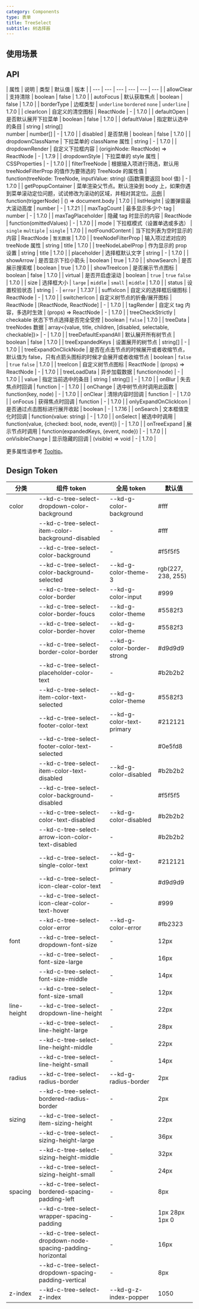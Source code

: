 ```yaml
---
category: Components
type: 表单
title: TreeSelect
subtitle: 树选择器
---
```


## 使用场景

## API

| 属性 | 说明 | 类型 | 默认值 | 版本 |
| --- | --- | --- | --- | --- | --- |
| allowClear | 支持清除 | boolean | false | 1.7.0 |
| autoFocus | 默认获取焦点 | boolean | false | 1.7.0 |
| borderType | 边框类型 | `underline` `bordered` `none` | `underline` | 1.7.0 |
| clearIcon | 自定义的清空图标 | ReactNode | - | 1.7.0 |
| defaultOpen | 是否默认展开下拉菜单 | boolean | false | 1.7.0 |
| defaultValue | 指定默认选中的条目 | string \| string\[]<br />number \| number\[] | - | 1.7.0 |
| disabled | 是否禁用 | boolean | false | 1.7.0 |
| dropdownClassName | 下拉菜单的 className 属性 | string | - | 1.7.0 |
| dropdownRender | 自定义下拉框内容 | (originNode: ReactNode) => ReactNode | - | 1.7.9 |
| dropdownStyle | 下拉菜单的 style 属性 | CSSProperties | - | 1.7.0 |
| filterTreeNode | 根据输入项进行筛选，默认用 treeNodeFilterProp 的值作为要筛选的 TreeNode 的属性值 | function(treeNode: TreeNode, inputValue: string) (函数需要返回 bool 值) | - | 1.7.0 |
| getPopupContainer | 菜单渲染父节点。默认渲染到 body 上，如果你遇到菜单滚动定位问题，试试修改为滚动的区域，并相对其定位。[示例](https://codesandbox.io/s/4j168r7jw0) | function(triggerNode) | () => document.body | 1.7.0 |
| listHeight | 设置弹窗最大滚动高度 | number | - | 1.7.21 |
| maxTagCount | 最多显示多少个 tag | number | - | 1.7.0 |
| maxTagPlaceholder | 隐藏 tag 时显示的内容 | ReactNode \| function(omittedValues) | - | 1.7.0 |
| mode | 下拉框模式（设置单选或多选） | `single` `multiple` | `single` | 1.7.0 |
| notFoundContent | 当下拉列表为空时显示的内容 | ReactNode | `暂无数据` | 1.7.0 |
| treeNodeFilterProp | 输入项过滤对应的 treeNode 属性 | string | title | 1.7.0 |
| treeNodeLabelProp | 作为显示的 prop 设置 | string | title | 1.7.0 |
| placeholder | 选择框默认文字 | string | - | 1.7.0 |
| showArrow | 是否显示下拉小箭头 | boolean | true | 1.7.0 |
| showSearch | 是否展示搜索框 | boolean | true | 1.7.0 |
| showTreeIcon | 是否展示节点图标 | boolean | false | 1.7.0 |
| virtual | 是否开启虚滚动 | boolean | `true` | `true` `false` | 1.7.0 |
| size | 选择框大小 | `large` \| `middle` \| `small` | `middle` | 1.7.0 |
| status | 设置校验状态 | string | `-` | `error` | 1.7.37 |
| suffixIcon | 自定义的选择框后缀图标 | ReactNode | - | 1.7.0 |
| switcherIcon | 自定义树节点的折叠/展开图标 | ReactNode \| [ReactNode, ReactNode] | - | 1.7.0 |
| tagRender | 自定义 tag 内容，多选时生效 | (props) => ReactNode | - | 1.7.0 |
| treeCheckStrictly | checkable 状态下节点选择是否完全受控 | boolean | `false` | 1.7.0 |
| treeData | treeNodes 数据 | array<{value, title, children, [disabled, selectable, checkable]}> | - | 1.7.0 |
| treeDefaultExpandAll | 默认展开所有树节点 | boolean | false | 1.7.0 |
| treeExpandedKeys | 设置展开的树节点 | string[] | - | 1.7.0 |
| treeExpandOnClickNode | 是否在点击节点的时候展开或者收缩节点， 默认值为 false，只有点箭头图标的时候才会展开或者收缩节点 | boolean | `false` | `true` `false` | 1.7.0 |
| treeIcon | 自定义树节点图标 | ReactNode \| (props) => ReactNode | - | 1.7.0 |
| treeLoadData | 异步加载数据 | function(node) | - | 1.7.0 |
| value | 指定当前选中的条目 | string \| string\[] | - | 1.7.0 |
| onBlur | 失去焦点时回调 | function | - | 1.7.0 |
| onChange | 选中树节点时调用此函数 | function(key, node) | - | 1.7.0 |
| onClear | 清除内容时回调 | function | - | 1.7.0 |
| onFocus | 获得焦点时回调 | function | - | 1.7.0 |
| onlyExpandOnClickIcon | 是否通过点击图标进行展开收起 | boolean | - | 1.7.16 |
| onSearch | 文本框值变化时回调 | function(value: string) | - | 1.7.0 |
| onSelect | 被选中时调用 | function(value, {checked: bool, node, event}) | - | 1.7.0 |
| onTreeExpand | 展示节点时调用 | function(expandedKeys, {event, node}) | - | 1.7.0 |
| onVisibleChange | 显示隐藏的回调 | (visible) => void | - | 1.7.0 |

更多属性请参考 [Tooltip](/components/tooltip/#API)。

## Design Token

| 分类 | 组件 token | 全局 token | 默认值 |
| --- | --- | --- | --- |
| color | --kd-c-tree-select-dropdown-color-background | --kd-g-color-background | #fff |
|  | --kd-c-tree-select-item-color-background-disabled | - | #fff |
|  | --kd-c-tree-select-color-background | - | #f5f5f5 |
|  | --kd-c-tree-select-color-background-selected | --kd-g-color-theme-3 | rgb(227, 238, 255) |
|  | --kd-c-tree-select-color-border | --kd-g-color-input | #999 |
|  | --kd-c-tree-select-color-border-foucs | --kd-g-color-theme | #5582f3 |
|  | --kd-c-tree-select-color-border-hover | --kd-g-color-theme | #5582f3 |
|  | --kd-c-tree-select-border-color-border | --kd-g-color-border-strong | #d9d9d9 |
|  | --kd-c-tree-select-placeholder-color-text | - | #b2b2b2 |
|  | --kd-c-tree-select-item-color-text-selected | --kd-g-color-theme | #5582f3 |
|  | --kd-c-tree-select-footer-color-text | --kd-g-color-text-primary | #212121 |
|  | --kd-c-tree-select-footer-color-text-selected | - | #0e5fd8 |
|  | --kd-c-tree-select-item-color-text-disabled | --kd-g-color-disabled | #b2b2b2 |
|  | --kd-c-tree-select-color-background-disabled | - | #f5f5f5 |
|  | --kd-c-tree-select-color-text-disabled | --kd-g-color-disabled | #b2b2b2 |
|  | --kd-c-tree-select-arrow-icon-color-text-disabled | - | #b2b2b2 |
|  | --kd-c-tree-select-single-color-text | --kd-g-color-text-primary | #212121 |
|  | --kd-c-tree-select-icon-clear-color-text | - | #d9d9d9 |
|  | --kd-c-tree-select-icon-clear-color-text-hover | - | #999 |
|  | --kd-c-tree-select-color-error | --kd-g-color-error | #fb2323 |
| font | --kd-c-tree-select-dropdown-font-size | - | 12px |
|  | --kd-c-tree-select-font-size-large | - | 16px |
|  | --kd-c-tree-select-font-size-middle | - | 14px |
|  | --kd-c-tree-select-font-size-small | - | 12px |
| line-height | --kd-c-tree-select-dropdown-line-height | - | 22px |
|  | --kd-c-tree-select-line-height-large | - | 28px |
|  | --kd-c-tree-select-line-height-middle | - | 22px |
|  | --kd-c-tree-select-line-height-small | - | 14px |
| radius | --kd-c-tree-select-radius-border | --kd-g-radius-border | 2px |
|  | --kd-c-tree-select-bordered-radius-border | - | 2px |
| sizing | --kd-c-tree-select-item-sizing-height | - | 22px |
|  | --kd-c-tree-select-sizing-height-large | - | 36px |
|  | --kd-c-tree-select-sizing-height-middle | - | 32px |
|  | --kd-c-tree-select-sizing-height-small | - | 24px |
| spacing | --kd-c-tree-select-bordered-spacing-padding-left | - | 8px |
|  | --kd-c-tree-select-wrapper-spacing-padding | - | 1px 28px 1px 0 |
|  | --kd-c-tree-select-dropdown-node-spacing-padding-horizontal | - | 16px |
|  | --kd-c-tree-select-dropdown-spacing-padding-vertical | - | 8px |
| z-index | --kd-c-tree-select-z-index | --kd-g-z-index-popper | 1050 |
